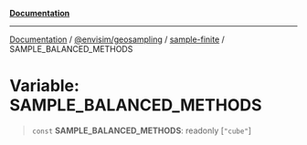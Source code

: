 [**Documentation**](../../../../README.md)

---

[Documentation](../../../../README.md) / [@envisim/geosampling](../../README.md) / [sample-finite](../README.md) / SAMPLE_BALANCED_METHODS

# Variable: SAMPLE_BALANCED_METHODS

> `const` **SAMPLE_BALANCED_METHODS**: readonly \[`"cube"`\]
